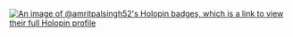 [![An image of @amritpalsingh52's Holopin badges, which is a link to view their full Holopin profile](https://holopin.me/amritpalsingh52)](https://holopin.io/@amritpalsingh52)
